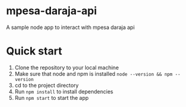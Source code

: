 # mpesa-daraja-api
A sample node app to interact with mpesa daraja api
# Quick start
1. Clone the repository to your local machine
2. Make sure that node and npm is installed `node --version && npm --version`
3. cd to the project directory
4. Run `npm install` to install dependencies
5. Run `npm start` to start the app
